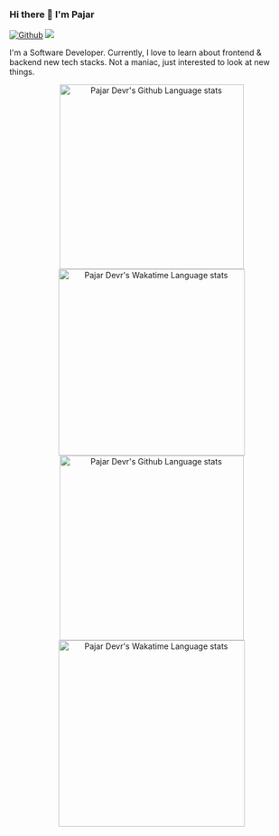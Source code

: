 ### Hi there 👋 I'm Pajar

[![Github](https://img.shields.io/github/followers/pajardevr?label=Follow&style=social)](https://github.com/pajardevr)
<img src="https://visitor-badge.laobi.icu/badge?page_id=pajardevr.pajardevr" />

I'm a Software Developer. Currently, I love to learn about frontend & backend new tech stacks. Not a maniac, just interested to look at new things. 

<!-- Light Mode -->
<div align="center"> 
<a href="https://github.com/pajardevr?tab=repositories#gh-light-mode-only">
<img width=326.7 src="https://github-readme-stats.vercel.app/api/top-langs/?username=pajardevr&hide_title=true&hide=shell,html&langs_count=6&layout=compact&bg_color=F9F9F9&border_color=EEEEEE#gh-light-mode-only" alt="Pajar Devr's Github Language stats" />
</a>
<a href="https://wakatime.com/@pajardevr#gh-light-mode-only">
<img width=330 src="https://github-readme-stats.vercel.app/api/wakatime?username=pajardevr&langs_count=5&layout=default&hide=smarty,blade%20template&hide_title=true&bg_color=F9F9F9&border_color=EEEEEE&text_color=333333&title_color=666666&card_width=200&line_height=29&v=2#gh-light-mode-only" alt="Pajar Devr's Wakatime Language stats" />
</a>
</div>

<!-- Dark Mode -->
<div align="center"> 
<a href="https://github.com/pajardevr?tab=repositories#gh-dark-mode-only">
<img width=326.7 src="https://github-readme-stats.vercel.app/api/top-langs/?username=pajardevr&hide_title=true&hide=shell,html&langs_count=6&layout=compact&theme=dark&bg_color=222222&border_color=222222&text_color=EEEEEE&title_color=666666#gh-dark-mode-only" alt="Pajar Devr's Github Language stats" />
</a>
<a href="https://wakatime.com/@pajardevr#gh-dark-mode-only">
<img width=330 src="https://github-readme-stats.vercel.app/api/wakatime?username=pajardevr&langs_count=5&layout=default&hide=smarty,blade%20template&hide_title=true&theme=dark&bg_color=222222&border_color=222222&card_width=200&line_height=29&v=2&text_color=EEEEEE&title_color=666666#gh-dark-mode-only" alt="Pajar Devr's Wakatime Language stats" />
</a>
</div>
